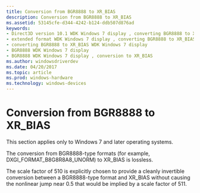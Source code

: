 ```yaml
---
title: Conversion from BGR8888 to XR_BIAS
description: Conversion from BGR8888 to XR_BIAS
ms.assetid: 53145cfe-d344-4242-b124-ddb507d876ad
keywords:
- Direct3D version 10.1 WDK Windows 7 display , converting BGR8888 to XR_BIAS
- extended format WDK Windows 7 display , converting BGR8888 to XR_BIAS
- converting BGR8888 to XR_BIAS WDK Windows 7 display
- BGR8888 WDK Windows 7 display
- BGR8888 WDK Windows 7 display , conversion to XR_BIAS
ms.author: windowsdriverdev
ms.date: 04/20/2017
ms.topic: article
ms.prod: windows-hardware
ms.technology: windows-devices
---
```


# Conversion from BGR8888 to XR\_BIAS


This section applies only to Windows 7 and later operating systems.

The conversion from BGR8888-type formats (for example, DXGI\_FORMAT\_B8G8R8A8\_UNORM) to XR\_BIAS is lossless.

The scale factor of 510 is explicitly chosen to provide a cleanly invertible conversion between a BGR8888-type format and XR\_BIAS without causing the nonlinear jump near 0.5 that would be implied by a scale factor of 511.

 

 





